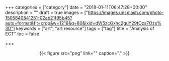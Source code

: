 +++
categories = ["category"]
date = "2018-01-11T06:47:28+00:00"
description = ""
draft = true
images = ["https://images.unsplash.com/photo-1505840541251-02ab21f95b45?auto=format&fit=crop&w=1216&q=80&ixid=dW5zcGxhc2guY29tOzs7Ozs%3D"]
keywords = ["art", "art resource"]
tags = ["tag"]
title = "Analysis of ECT"
toc = false

+++

<!--more-->

<div align="center"> {{< figure src="png" link="" caption="." >}} </div>
